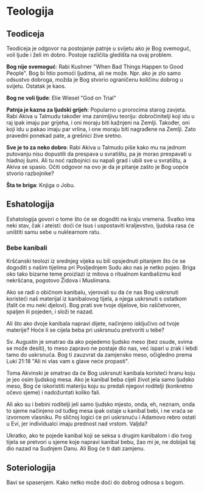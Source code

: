 # Teologija

## Teodiceja

Teodiceja je odgovor na postojanje patnje u svijetu ako je Bog svemoguć, voli ljude i želi im dobro. Postoje različita gledišta na ovaj problem.

**Bog nije svemoguć**: Rabi Kushner "When Bad Things Happen to Good People". Bog bi htio pomoći ljudima, ali ne može. Npr. ako je zlo samo odsustvo dobroga, možda je Bog stvorio ograničenu količinu dobrog u svijetu. Ostatak je kaos.

**Bog ne voli ljude**: Elie Wiesel "God on Trial"

**Patnja je kazna za ljudski grijeh**: Popularno u prorocima starog zavjeta. Rabi Akiva u Talmudu također ima zanimljivu teoriju: dobročinitelji koji idu u raj ipak imaju par grijeha, i oni moraju biti kažnjeni na Zemlji. Također, oni koji idu u pakao imaju par vrlina, i one moraju biti nagrađene na Zemlji. Zato pravedni ponekad pate, a grešnici žive sretno.

**Sve je to za neko dobro**: Rabi Akiva u Talmudu piše kako mu na jednom putovanju nisu dopustili da prespava u svratištu, pa je morao prespavati u hladnoj šumi. Ali tu noć razbojnici su napali grad i ubili sve u svratištu, a Akiva se spasio. Očiti odgovor na ovo je da je pitanje zašto je Bog uopće stvorio razbojnike?

**Šta te briga**: Knjiga o Jobu.

## Eshatologija

Eshatologija govori o tome što će se dogoditi na kraju vremena. Svatko ima neki stav, čak i ateisti: doći će Isus i uspostaviti kraljevstvo, ljudska rasa će uništiti samu sebe u nuklearnom ratu.

### Bebe kanibali

Kršćanski teolozi iz srednjeg vijeka su bili opsjednuti pitanjem što će se dogoditi s našim tijelima pri Posljednjem Sudu ako nas je netko pojeo. Briga oko tako bizarne teme proizlazi iz mitova o ritualnom kanibalizmu kod nekršćana, pogotovo Židova i Muslimana.

Ako se radi o običnom kanibalu, vjerovali su da će nas Bog uskrsnuti koristeći naš materijal iz kanibalovog tijela, a njega uskrsnuti s ostatkom (falit će mu neki djelovi). Bog prati sve tvoje dijelove, bio raščetvoren, spaljen ili pojeden, i složi te nazad.

Ali što ako dvoje kanibala napravi dijete, načinjeno isključivo od tvoje materije? Hoće li se cijela beba pri uskrsnuću pretvoriti u tebe?

Sv. Augustin je smatrao da ako pojedemo ljudsko meso (bez osude, svima se može desiti), to meso zapravo ne postaje dio nas, već ispari u zrak i lebdi tamo do uskrsnuća. Bog ti zauzvrat da zamjensko meso, očigledno prema Luki 21:18 "Ali ni vlas vam s glave neće propasti".

Toma Akvinski je smatrao da će Bog uskrsnuti kanibala koristeći hranu koju je jeo osim ljudskog mesa. Ako je kanibal beba cijeli život jela samo ljudsko meso, Bog će iskoristiti materiju koju su predali njegovi roditelji (konkretno očevo sjeme) i nadožuntati koliko fali.

Ali ako su i bebini roditelji jeli samo ljudsko mjesto, onda, eh, neznam, onda to sjeme načinjeno od tuđeg mesa ipak ostaje u kanibal bebi, i ne vraća se izvornom vlasniku. Po sličnoj logici će pri uskrsnuću i Adamovo rebro ostati u Evi, jer individualci imaju prednost nad vrstom. Valjda?

Ukratko, ako te pojede kanibal koji se seksa s drugim kanibalom i dio tvog tijela se pretvori u sjeme koje napravi kanibal bebu, žao mi je, ne dobijaš taj dio nazad na Sudnjem Danu. Ali Bog će ti dati zamjenu.

## Soteriologija

Bavi se spasenjem. Kako netko može doći do dobrog odnosa s bogom.
